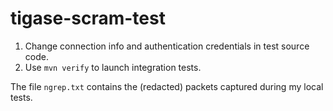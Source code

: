 # tigase-scram-test

1. Change connection info and authentication credentials in test source code.
2. Use `mvn verify` to launch integration tests.

The file `ngrep.txt` contains the (redacted) packets captured during my local tests.
